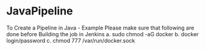 # JavaPipeline
To Create a Pipeline in Java - Example
Please make sure that following are done before Building the job in Jenkins
a. sudo chmod -aG docker <username>
b. docker login/password
c. chmod 777  /var/run/docker.sock
